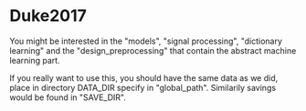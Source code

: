 # Duke2017

You might be interested in the "models", "signal processing", "dictionary learning" and the "design_preprocessing" that contain the abstract machine learning part.

If you really want to use this, you should have the same data as we did, place in directory DATA_DIR specify in "global_path". Similarily savings would be found in "SAVE_DIR".
